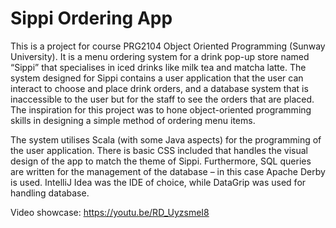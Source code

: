 # Sippi Ordering App

This is a project for course PRG2104 Object Oriented Programming (Sunway University). It is a menu ordering system for a drink pop-up store named “Sippi” that specialises in iced drinks like milk tea and matcha latte. The system designed for Sippi contains a user application that the user can interact to choose and place drink orders, and a database system that is inaccessible to the user but for the staff to see the orders that are placed. The inspiration for this project was to hone object-oriented programming skills in designing a simple method of ordering menu items.

The system utilises Scala (with some Java aspects) for the programming of the user application. There is basic CSS included that handles the visual design of the app to match the theme of Sippi. Furthermore, SQL queries are written for the management of the database – in this case Apache Derby is used. IntelliJ Idea was the IDE of choice, while DataGrip was used for handling database.

Video showcase: https://youtu.be/RD_UyzsmeI8

